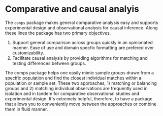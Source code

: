 # Comparative and causal analyis 

The `comps` package makes general comparative analysis easy and supports
experimental design and observational analysis for causal inference. Along
these lines the package has two primary objectives.

1. Support general comparison across groups quickly in an opinionated manner.
   Ease of use and domain specfic formatting are prefered over customizability. 
2. Facilitate causal analysis by providing algorithms for matching and testing
   differences between groups.

The comps package helps one easily mimic sample groups drawn from a specific
population and find the closest individual matches within a population or
sample set. These two approaches, 1) matching or balancing groups and 2)
matching individual observations are frequently used in isolation and in tandem
for comparative observational studies and experimental design. It's extremely
helpful, therefore, to have a package that allows you to conveniently move
between the approaches or combine them in fluid manner.

